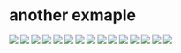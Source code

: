 another exmaple
===
![](https://i.imgur.com/iJI9U7g.png)
![](https://i.imgur.com/bF2LQiD.png)
![](https://i.imgur.com/lUVZb2L.png)
![](https://i.imgur.com/o54to0W.png)
![](https://i.imgur.com/uhMZmJP.png)
![](https://i.imgur.com/HuISLX1.png)
![](https://i.imgur.com/laxQbwE.png)
![](https://i.imgur.com/6HmgQPu.png)
![](https://i.imgur.com/teXR20u.png)
![](https://i.imgur.com/lJmwvie.png)
![](https://i.imgur.com/gB7ovau.png)
![](https://i.imgur.com/Mjn78nC.png)
![](https://i.imgur.com/N6llmnk.png)
![](https://i.imgur.com/JfWYSHy.png)
![](https://i.imgur.com/06HlQ63.png)

